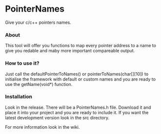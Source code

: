# PointerNames
Give your c/c++ pointers names.
### About
This tool will offer you functions to map every pointer address to a name to give you redable and maby more important compareable output.

### How to use it?
Just call the defaultPointerToNames() or pointerToNames(char\[\]\[10\]) to initialise the framework with default or custom names and you are ready to use the getName(void*) function.

### Installation
Look in the release. There will be a PointerNames.h file. Download it and place it into your project and you are ready to include it.
If you want the latest development version look in the src directory.

For more information look in the wiki.
